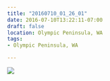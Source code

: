 ```yaml
---
title: "20160710_01_26_01"
date: 2016-07-10T13:22:11-07:00
draft: false
location: Olympic Peninsula, WA
tags:
- Olympic Peninsula, WA

---
```

![](https://d17enza3bfujl8.cloudfront.net/20160710_01_26_01.jpg)
